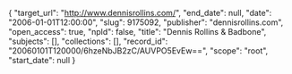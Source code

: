 {
  "target_url": "http://www.dennisrollins.com/", 
  "end_date": null, 
  "date": "2006-01-01T12:00:00", 
  "slug": 9175092, 
  "publisher": "dennisrollins.com", 
  "open_access": true, 
  "npld": false, 
  "title": "Dennis Rollins & Badbone", 
  "subjects": [], 
  "collections": [], 
  "record_id": "20060101T120000/6hzeNbJB2zC/AUVPO5EvEw==", 
  "scope": "root", 
  "start_date": null
}

